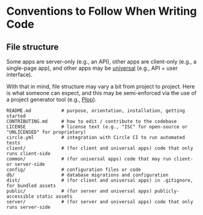 # Conventions to Follow When Writing Code

## File structure

Some apps are server-only (e.g., an API), other apps are client-only (e.g., a single-page app), and other apps may be [universal][universal-javascript] (e.g., API + user interface).

With that in mind, file structure may vary a bit from project to project. Here is what someone can expect, and this may be semi-enforced via the use of a project generator tool (e.g., [Plop][plop]).


    README.md           # purpose, orientation, installation, getting started
    CONTRIBUTING.md     # how to edit / contribute to the codebase
    LICENSE             # license text (e.g., "ISC" for open-source or "UNLICENSED" for proprietary)
    circle.yml          # integration with Circle CI to run automated tests
    client/             # (for client and universal apps) code that only runs client-side
    common/             # (for universal apps) code that may run client- or server-side
    config/             # configuration files or code
    db/                 # database migrations and configuration
    dist/               # (for client and universal apps) in .gitignore, for bundled assets
    public/             # (for server and universal apps) publicly-accessible static assets
    server/             # (for server and universal apps) code that only runs server-side



<!-- references -->

[universal-javascript]:https://medium.com/@ghengeveld/isomorphism-vs-universal-javascript-4b47fb481beb
[plop]:https://github.com/amwmedia/plop
